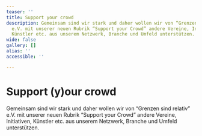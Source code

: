 ```yaml
---
teaser: ''
title: Support your crowd
description: Gemeinsam sind wir stark und daher wollen wir von “Grenzen sind relativ”
  e.V. mit unserer neuen Rubrik “Support your Crowd” andere Vereine, Initiativen,
  Künstler etc. aus unserem Netzwerk, Branche und Umfeld unterstützen.
wide: false
gallery: []
alias: ''
accessible: ''

---
```

# Support (y)our crowd

Gemeinsam sind wir stark und daher wollen wir von “Grenzen sind relativ” e.V. mit unserer neuen Rubrik “Support your Crowd” andere Vereine, Initiativen, Künstler etc. aus unserem Netzwerk, Branche und Umfeld unterstützen.

<slideshow :max="2" name="gsr-medienportal-support-your-crowd"></slideshow>